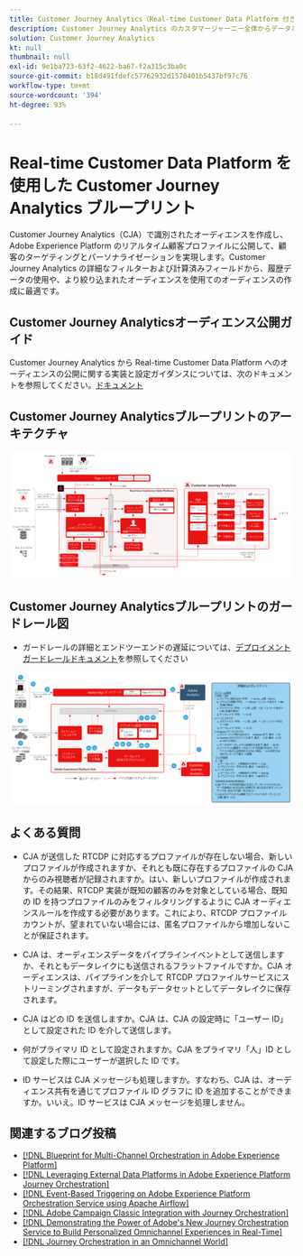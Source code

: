 ```yaml
---
title: Customer Journey Analytics（Real-time Customer Data Platform 付き） ブループリント
description: Customer Journey Analytics のカスタマージャーニー全体からデータと顧客行動を統合および分析し、CJA から RTCDP にオーディエンスを公開します。
solution: Customer Journey Analytics
kt: null
thumbnail: null
exl-id: 9e1ba723-63f2-4622-ba67-f2a315c3ba0c
source-git-commit: b18d491fdefc57762932d1570401b5437bf97c76
workflow-type: tm+mt
source-wordcount: '394'
ht-degree: 93%

---
```


# Real-time Customer Data Platform を使用した Customer Journey Analytics ブループリント

Customer Journey Analytics（CJA）で識別されたオーディエンスを作成し、Adobe Experience Platform のリアルタイム顧客プロファイルに公開して、顧客のターゲティングとパーソナライゼーションを実現します。Customer Journey Analytics の詳細なフィルターおよび計算済みフィールドから、履歴データの使用や、より絞り込まれたオーディエンスを使用てのオーディエンスの作成に最適です。

## Customer Journey Analyticsオーディエンス公開ガイド

Customer Journey Analytics から Real-time Customer Data Platform へのオーディエンスの公開に関する実装と設定ガイダンスについては、次のドキュメントを参照してください。[ドキュメント](https://experienceleague.adobe.com/docs/analytics-platform/using/cja-components/audiences/publish.html?lang=ja)

## Customer Journey Analyticsブループリントのアーキテクチャ

![アーキテクチャ図](assets/CJA_RTCDP.svg)

## Customer Journey Analyticsブループリントのガードレール図

* ガードレールの詳細とエンドツーエンドの遅延については、[デプロイメントガードレールドキュメント](../experience-platform/deployment/guardrails.md)を参照してください

![ガードレール図](../experience-platform/assets/CJA_guardrails.svg)

## よくある質問

* CJA が送信した RTCDP に対応するプロファイルが存在しない場合、新しいプロファイルが作成されますか、それとも既に存在するプロファイルの CJA からのみ視聴者が記録されますか。はい、新しいプロファイルが作成されます。その結果、RTCDP 実装が既知の顧客のみを対象としている場合、既知の ID を持つプロファイルのみをフィルタリングするように CJA オーディエンスルールを作成する必要があります。これにより、RTCDP プロファイルカウントが、望まれていない場合には、匿名プロファイルから増加しないことが保証されます。

* CJA は、オーディエンスデータをパイプラインイベントとして送信しますか、それともデータレイクにも送信されるフラットファイルですか。CJA オーディエンスは、パイプラインを介して RTCDP プロファイルサービスにストリーミングされますが、データもデータセットとしてデータレイクに保存されます。

* CJA はどの ID を送信しますか。CJA は、CJA の設定時に「ユーザー ID」として設定された ID を介して送信します。

* 何がプライマリ ID として設定されますか。CJA をプライマリ「人」ID として設定した際にユーザーが選択した ID です。

* ID サービスは CJA メッセージも処理しますか。すなわち、CJA は、オーディエンス共有を通じてプロファイル ID グラフに ID を追加することができますか。いいえ。ID サービスは CJA メッセージを処理しません。

## 関連するブログ投稿

* [[!DNL Blueprint for Multi-Channel Orchestration in Adobe Experience Platform]](https://medium.com/adobetech/blueprint-for-multi-channel-orchestration-in-adobe-experience-platform-c68317e94184)
* [[!DNL Leveraging External Data Platforms in Adobe Experience Platform Journey Orchestration]](https://medium.com/adobetech/leveraging-external-data-platforms-in-adobe-experience-platform-journey-orchestration-54fc6134fe17)
* [[!DNL Event-Based Triggering on Adobe Experience Platform Orchestration Service using Apache Airflow]](https://medium.com/adobetech/event-based-triggering-on-adobe-experience-platform-orchestration-service-using-apache-airflow-8607b28251f1)
* [[!DNL Adobe Campaign Classic Integration with Journey Orchestration]](https://medium.com/adobetech/adobe-campaign-classic-integration-with-journey-orchestration-ae577653281)
* [[!DNL Demonstrating the Power of Adobe's New Journey Orchestration Service to Build Personalized Omnichannel Experiences in Real-Time]](https://medium.com/adobetech/demonstrating-the-power-of-adobes-new-journey-orchestration-service-to-build-personalized-aa60d88cd34)
* [[!DNL Journey Orchestration in an Omnichannel World]](https://medium.com/adobetech/journey-orchestration-in-an-omnichannel-world-3a2d32d556d9)
